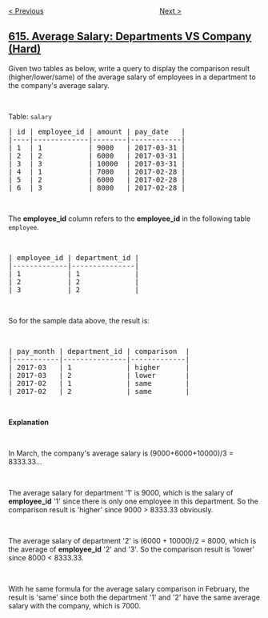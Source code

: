 <!--|This file generated by command(leetcode description); DO NOT EDIT.    |-->
<!--+----------------------------------------------------------------------+-->
<!--|@author    openset <openset.wang@gmail.com>                           |-->
<!--|@link      https://github.com/openset                                 |-->
<!--|@home      https://github.com/tonymontaro/leetcode-hints                        |-->
<!--+----------------------------------------------------------------------+-->

[< Previous](https://github.com/tonymontaro/leetcode-hints/tree/master/problems/second-degree-follower "Second Degree Follower")
　　　　　　　　　　　　　　　　
[Next >](https://github.com/tonymontaro/leetcode-hints/tree/master/problems/add-bold-tag-in-string "Add Bold Tag in String")

## [615. Average Salary: Departments VS Company (Hard)](https://leetcode.com/problems/average-salary-departments-vs-company "平均工资：部门与公司比较")

Given two tables as below, write a query to display the comparison result (higher/lower/same) of the average salary of employees in a department to the company&#39;s average salary.
<p>&nbsp;</p>
Table: <code>salary</code>

<pre>
| id | employee_id | amount | pay_date   |
|----|-------------|--------|------------|
| 1  | 1           | 9000   | 2017-03-31 |
| 2  | 2           | 6000   | 2017-03-31 |
| 3  | 3           | 10000  | 2017-03-31 |
| 4  | 1           | 7000   | 2017-02-28 |
| 5  | 2           | 6000   | 2017-02-28 |
| 6  | 3           | 8000   | 2017-02-28 |
</pre>

<p>&nbsp;</p>
The <b>employee_id</b> column refers to the <b>employee_id</b> in the following table <code>employee</code>.

<p>&nbsp;</p>

<pre>
| employee_id | department_id |
|-------------|---------------|
| 1           | 1             |
| 2           | 2             |
| 3           | 2             |
</pre>

<p>&nbsp;</p>
So for the sample data above, the result is:

<p>&nbsp;</p>

<pre>
| pay_month | department_id | comparison  |
|-----------|---------------|-------------|
| 2017-03   | 1             | higher      |
| 2017-03   | 2             | lower       |
| 2017-02   | 1             | same        |
| 2017-02   | 2             | same        |
</pre>

<p>&nbsp;</p>
<b>Explanation</b>

<p>&nbsp;</p>
In March, the company&#39;s average salary is (9000+6000+10000)/3 = 8333.33...

<p>&nbsp;</p>
The average salary for department &#39;1&#39; is 9000, which is the salary of <b>employee_id</b> &#39;1&#39; since there is only one employee in this department. So the comparison result is &#39;higher&#39; since 9000 &gt; 8333.33 obviously.

<p>&nbsp;</p>
The average salary of department &#39;2&#39; is (6000 + 10000)/2 = 8000, which is the average of <b>employee_id</b> &#39;2&#39; and &#39;3&#39;. So the comparison result is &#39;lower&#39; since 8000 &lt; 8333.33.

<p>&nbsp;</p>
With he same formula for the average salary comparison in February, the result is &#39;same&#39; since both the department &#39;1&#39; and &#39;2&#39; have the same average salary with the company, which is 7000.

<p>&nbsp;</p>

